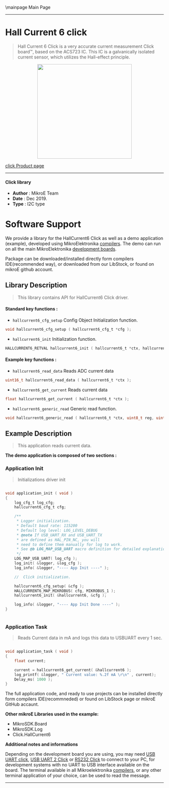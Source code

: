 \mainpage Main Page
 
 

---
# Hall Current 6 click

> Hall Current 6 Click is a very accurate current measurement Click board™, based on the ACS723 IC. This IC is a galvanically isolated current sensor, which utilizes the Hall-effect principle.

<p align="center">
  <img src="https://download.mikroe.com/images/click_for_ide/hallcurrent6_click.png" height=300px>
</p>

[click Product page](https://www.mikroe.com/hall-current-6-click)

---


#### Click library 

- **Author**        : MikroE Team
- **Date**          : Dec 2019.
- **Type**          : I2C type


# Software Support

We provide a library for the HallCurrent6 Click 
as well as a demo application (example), developed using MikroElektronika 
[compilers](https://shop.mikroe.com/compilers). 
The demo can run on all the main MikroElektronika [development boards](https://shop.mikroe.com/development-boards).

Package can be downloaded/installed directly form compilers IDE(recommended way), or downloaded from our LibStock, or found on mikroE github account. 

## Library Description

> This library contains API for HallCurrent6 Click driver.

#### Standard key functions :

- `hallcurrent6_cfg_setup` Config Object Initialization function.
```c
void hallcurrent6_cfg_setup ( hallcurrent6_cfg_t *cfg ); 
```

- `hallcurrent6_init` Initialization function.
```c
HALLCURRENT6_RETVAL hallcurrent6_init ( hallcurrent6_t *ctx, hallcurrent6_cfg_t *cfg );
```

#### Example key functions :

- `hallcurrent6_read_data` Reads ADC current data
```c
uint16_t hallcurrent6_read_data ( hallcurrent6_t *ctx );
```

- `hallcurrent6_get_current` Reads current data
```c
float hallcurrent6_get_current ( hallcurrent6_t *ctx );
```

- `hallcurrent6_generic_read` Generic read function.
```c
void hallcurrent6_generic_read ( hallcurrent6_t *ctx, uint8_t reg, uint8_t *data_buf, uint8_t len );
```

## Example Description

> 
> This application reads current data.
> 

**The demo application is composed of two sections :**

### Application Init 

>
> Initializations driver init
> 

```c

void application_init ( void )
{
    log_cfg_t log_cfg;
    hallcurrent6_cfg_t cfg;

    /** 
     * Logger initialization.
     * Default baud rate: 115200
     * Default log level: LOG_LEVEL_DEBUG
     * @note If USB_UART_RX and USB_UART_TX 
     * are defined as HAL_PIN_NC, you will 
     * need to define them manually for log to work. 
     * See @b LOG_MAP_USB_UART macro definition for detailed explanation.
     */
    LOG_MAP_USB_UART( log_cfg );
    log_init( &logger, &log_cfg );
    log_info( &logger, "---- App Init ----" );

    //  Click initialization.

    hallcurrent6_cfg_setup( &cfg );
    HALLCURRENT6_MAP_MIKROBUS( cfg, MIKROBUS_1 );
    hallcurrent6_init( &hallcurrent6, &cfg );

    log_info( &logger, "---- App Init Done ----" );
}
  
```

### Application Task

>
> Reads Current data in mA and logs this data to USBUART every 1 sec.
> 

```c

void application_task ( void )
{
    float current;

    current = hallcurrent6_get_current( &hallcurrent6 );
    log_printf( &logger, " Current value: %.2f mA \r\n" , current);
    Delay_ms( 1000 );
}  

```

The full application code, and ready to use projects can be  installed directly form compilers IDE(recommneded) or found on LibStock page or mikroE GitHub accaunt.

**Other mikroE Libraries used in the example:** 

- MikroSDK.Board
- MikroSDK.Log
- Click.HallCurrent6

**Additional notes and informations**

Depending on the development board you are using, you may need 
[USB UART click](https://shop.mikroe.com/usb-uart-click), 
[USB UART 2 Click](https://shop.mikroe.com/usb-uart-2-click) or 
[RS232 Click](https://shop.mikroe.com/rs232-click) to connect to your PC, for 
development systems with no UART to USB interface available on the board. The 
terminal available in all Mikroelektronika 
[compilers](https://shop.mikroe.com/compilers), or any other terminal application 
of your choice, can be used to read the message.



---
